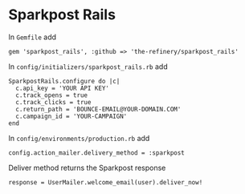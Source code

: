 # Sparkpost Rails

In `Gemfile` add

```
gem 'sparkpost_rails', :github => 'the-refinery/sparkpost_rails'
```

In `config/initializers/sparkpost_rails.rb` add

```
SparkpostRails.configure do |c|
  c.api_key = 'YOUR API KEY'
  c.track_opens = true
  c.track_clicks = true
  c.return_path = 'BOUNCE-EMAIL@YOUR-DOMAIN.COM'
  c.campaign_id = 'YOUR-CAMPAIGN'
end
```

In `config/environments/production.rb` add

```
config.action_mailer.delivery_method = :sparkpost
```

Deliver method returns the Sparkpost response
```
response = UserMailer.welcome_email(user).deliver_now!
```

